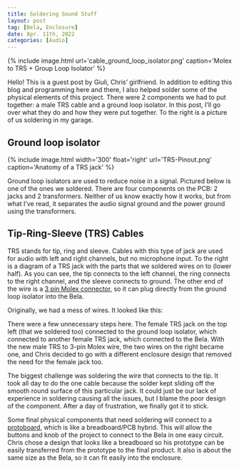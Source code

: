 ```yaml
---
title: Soldering Sound Stuff
layout: post
tag: [Bela, Enclosure]
date: Apr. 11th, 2022
categories: [Audio]
---
```


{% include image.html url='cable_ground_loop_isolator.png' caption='Molex to TRS + Group Loop Isolator' %}

Hello! This is a guest post by Giuli, Chris’ girlfriend. In addition to editing this blog and programming here and there, I also helped solder some of the physical elements of this project. There were 2 components we had to put together: a male TRS cable and a ground loop isolator. In this post, I’ll go over what they do and how they were put together. To the right is a picture of us soldering in my garage.

## Ground loop isolator

{% include image.html width='300' float='right' url='TRS-Pinout.png' caption='Anatomy of a TRS jack' %}

Ground loop isolators are used to reduce noise in a signal. Pictured below is one of the ones we soldered. There are four components on the PCB: 2 jacks and 2 transformers. Neither of us know exactly how it works, but from what I’ve read, it separates the audio signal ground and the power ground using the transformers.

## Tip-Ring-Sleeve (TRS) Cables

TRS stands for tip, ring and sleeve. Cables with this type of jack are used for audio with left and right channels, but no microphone input. To the right is a diagram of a TRS jack with the parts that we soldered wires on to (lower half). As you can see, the tip connects to the left channel, the ring connects to the right channel, and the sleeve connects to ground. The other end of the wire is a [3 pin Molex connector](https://www.digikey.ca/en/products/detail/molex/2177971032/14638005), so it can plug directly from the ground loop isolator into the Bela.

Originally, we had a mess of wires. It looked like this:

There were a few unnecessary steps here. The female TRS jack on the top left (that we soldered too) connected to the ground loop isolator, which connected to another female TRS jack, which connected to the Bela. With the new male TRS to 3-pin Molex wire, the two wires on the right became one, and Chris decided to go with a different enclosure design that removed the need for the female jack too.

The biggest challenge was soldering the wire that connects to the tip. It took all day to do the one cable because the solder kept sliding off the smooth round surface of this particular jack. It could just be our lack of experience in soldering causing all the issues, but I blame the poor design of the component. After a day of frustration, we finally got it to stick.

Some final physical components that need soldering will connect to a [protoboard](https://www.sparkfun.com/products/12070), which is like a breadboard/PCB hybrid. This will allow the buttons and knob of the project to connect to the Bela in one easy circuit. Chris chose a design that looks like a breadboard so his prototype can be easily transferred from the prototype to the final product. It also is about the same size as the Bela, so it can fit easily into the enclosure.

